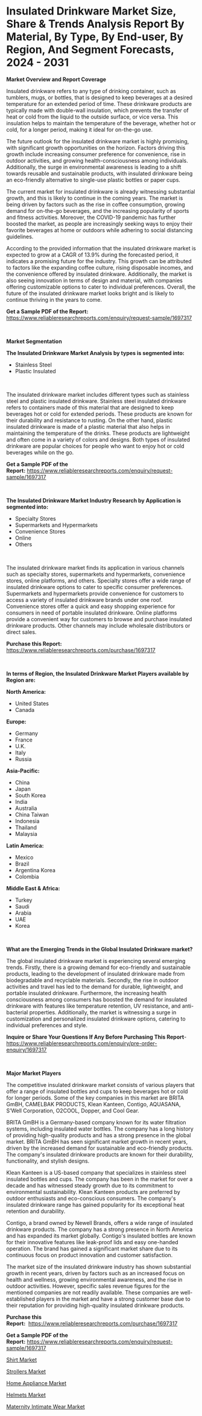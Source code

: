 <p><h1>Insulated Drinkware Market Size, Share & Trends Analysis Report By Material, By Type, By End-user, By Region, And Segment Forecasts, 2024 - 2031</h1></p><p><strong>Market Overview and Report Coverage</strong></p>
<p><p>Insulated drinkware refers to any type of drinking container, such as tumblers, mugs, or bottles, that is designed to keep beverages at a desired temperature for an extended period of time. These drinkware products are typically made with double-wall insulation, which prevents the transfer of heat or cold from the liquid to the outside surface, or vice versa. This insulation helps to maintain the temperature of the beverage, whether hot or cold, for a longer period, making it ideal for on-the-go use.</p><p>The future outlook for the insulated drinkware market is highly promising, with significant growth opportunities on the horizon. Factors driving this growth include increasing consumer preference for convenience, rise in outdoor activities, and growing health-consciousness among individuals. Additionally, the surge in environmental awareness is leading to a shift towards reusable and sustainable products, with insulated drinkware being an eco-friendly alternative to single-use plastic bottles or paper cups.</p><p>The current market for insulated drinkware is already witnessing substantial growth, and this is likely to continue in the coming years. The market is being driven by factors such as the rise in coffee consumption, growing demand for on-the-go beverages, and the increasing popularity of sports and fitness activities. Moreover, the COVID-19 pandemic has further boosted the market, as people are increasingly seeking ways to enjoy their favorite beverages at home or outdoors while adhering to social distancing guidelines.</p><p>According to the provided information that the insulated drinkware market is expected to grow at a CAGR of 13.9% during the forecasted period, it indicates a promising future for the industry. This growth can be attributed to factors like the expanding coffee culture, rising disposable incomes, and the convenience offered by insulated drinkware. Additionally, the market is also seeing innovation in terms of design and material, with companies offering customizable options to cater to individual preferences. Overall, the future of the insulated drinkware market looks bright and is likely to continue thriving in the years to come.</p></p>
<p><strong>Get a Sample PDF of the Report:</strong> <a href="https://www.reliableresearchreports.com/enquiry/request-sample/1697317">https://www.reliableresearchreports.com/enquiry/request-sample/1697317</a></p>
<p>&nbsp;</p>
<p><strong>Market Segmentation</strong></p>
<p><strong>The Insulated Drinkware Market Analysis by types is segmented into:</strong></p>
<p><ul><li>Stainless Steel</li><li>Plastic Insulated</li></ul></p>
<p>&nbsp;</p>
<p><p>The insulated drinkware market includes different types such as stainless steel and plastic insulated drinkware. Stainless steel insulated drinkware refers to containers made of this material that are designed to keep beverages hot or cold for extended periods. These products are known for their durability and resistance to rusting. On the other hand, plastic insulated drinkware is made of a plastic material that also helps in maintaining the temperature of the drinks. These products are lightweight and often come in a variety of colors and designs. Both types of insulated drinkware are popular choices for people who want to enjoy hot or cold beverages while on the go.</p></p>
<p><strong>Get a Sample PDF of the Report:</strong>&nbsp;<a href="https://www.reliableresearchreports.com/enquiry/request-sample/1697317">https://www.reliableresearchreports.com/enquiry/request-sample/1697317</a></p>
<p>&nbsp;</p>
<p><strong>The Insulated Drinkware Market Industry Research by Application is segmented into:</strong></p>
<p><ul><li>Specialty Stores</li><li>Supermarkets and Hypermarkets</li><li>Convenience Stores</li><li>Online</li><li>Others</li></ul></p>
<p>&nbsp;</p>
<p><p>The insulated drinkware market finds its application in various channels such as specialty stores, supermarkets and hypermarkets, convenience stores, online platforms, and others. Specialty stores offer a wide range of insulated drinkware options to cater to specific consumer preferences. Supermarkets and hypermarkets provide convenience for customers to access a variety of insulated drinkware brands under one roof. Convenience stores offer a quick and easy shopping experience for consumers in need of portable insulated drinkware. Online platforms provide a convenient way for customers to browse and purchase insulated drinkware products. Other channels may include wholesale distributors or direct sales.</p></p>
<p><strong>Purchase this Report:</strong>&nbsp; <a href="https://www.reliableresearchreports.com/purchase/1697317">https://www.reliableresearchreports.com/purchase/1697317</a></p>
<p>&nbsp;</p>
<p><strong>In terms of Region, the Insulated Drinkware Market Players available by Region are:</strong></p>
<p>
    <p> <strong> North America: </strong>
        <ul>
            <li>United States</li>
            <li>Canada</li>
        </ul>
        </p> 
    <p> <strong> Europe: </strong>
        <ul>
            <li>Germany</li>
            <li>France</li>
            <li>U.K.</li>
            <li>Italy</li>
            <li>Russia</li>
        </ul>
        </p> 
    <p> <strong> Asia-Pacific: </strong>
        <ul>
            <li>China</li>
            <li>Japan</li>
            <li>South Korea</li>
            <li>India</li>
            <li>Australia</li>
            <li>China Taiwan</li>
            <li>Indonesia</li>
            <li>Thailand</li>
            <li>Malaysia</li>
        </ul>
        </p> 
    <p> <strong> Latin America: </strong>
        <ul>
            <li>Mexico</li>
            <li>Brazil</li>
            <li>Argentina Korea</li>
            <li>Colombia</li>
        </ul>
        </p> 
    <p> <strong> Middle East & Africa: </strong>
        <ul>
            <li>Turkey</li>
            <li>Saudi</li>
            <li>Arabia</li>
            <li>UAE</li>
            <li>Korea</li>
        </ul>
    </p>
    </p>
<p>&nbsp;</p>
<p><strong>What are the Emerging Trends in the Global Insulated Drinkware market?</strong></p>
<p><p>The global insulated drinkware market is experiencing several emerging trends. Firstly, there is a growing demand for eco-friendly and sustainable products, leading to the development of insulated drinkware made from biodegradable and recyclable materials. Secondly, the rise in outdoor activities and travel has led to the demand for durable, lightweight, and portable insulated drinkware. Furthermore, the increasing health consciousness among consumers has boosted the demand for insulated drinkware with features like temperature retention, UV resistance, and anti-bacterial properties. Additionally, the market is witnessing a surge in customization and personalized insulated drinkware options, catering to individual preferences and style.</p></p>
<p><strong>Inquire or Share Your Questions If Any Before Purchasing This Report</strong>- <a href="https://www.reliableresearchreports.com/enquiry/pre-order-enquiry/1697317">https://www.reliableresearchreports.com/enquiry/pre-order-enquiry/1697317</a></p>
<p>&nbsp;</p>
<p><strong>Major Market Players</strong></p>
<p><p>The competitive insulated drinkware market consists of various players that offer a range of insulated bottles and cups to keep beverages hot or cold for longer periods. Some of the key companies in this market are BRITA GmBH, CAMELBAK PRODUCTS, Klean Kanteen, Contigo, AQUASANA, S’Well Corporation, O2COOL, Dopper, and Cool Gear.</p><p>BRITA GmBH is a Germany-based company known for its water filtration systems, including insulated water bottles. The company has a long history of providing high-quality products and has a strong presence in the global market. BRITA GmBH has seen significant market growth in recent years, driven by the increased demand for sustainable and eco-friendly products. The company's insulated drinkware products are known for their durability, functionality, and stylish designs.</p><p>Klean Kanteen is a US-based company that specializes in stainless steel insulated bottles and cups. The company has been in the market for over a decade and has witnessed steady growth due to its commitment to environmental sustainability. Klean Kanteen products are preferred by outdoor enthusiasts and eco-conscious consumers. The company's insulated drinkware range has gained popularity for its exceptional heat retention and durability.</p><p>Contigo, a brand owned by Newell Brands, offers a wide range of insulated drinkware products. The company has a strong presence in North America and has expanded its market globally. Contigo's insulated bottles are known for their innovative features like leak-proof lids and easy one-handed operation. The brand has gained a significant market share due to its continuous focus on product innovation and customer satisfaction.</p><p>The market size of the insulated drinkware industry has shown substantial growth in recent years, driven by factors such as an increased focus on health and wellness, growing environmental awareness, and the rise in outdoor activities. However, specific sales revenue figures for the mentioned companies are not readily available. These companies are well-established players in the market and have a strong customer base due to their reputation for providing high-quality insulated drinkware products.</p></p>
<p><strong>Purchase this Report:</strong>&nbsp;&nbsp;<a href="https://www.reliableresearchreports.com/purchase/1697317">https://www.reliableresearchreports.com/purchase/1697317</a></p>
<p></p>
<p><strong>Get a Sample PDF of the Report:</strong>&nbsp;<a href="https://www.reliableresearchreports.com/enquiry/request-sample/1697317">https://www.reliableresearchreports.com/enquiry/request-sample/1697317</a></p>
<p><p><a href="https://github.com/changoleonlaverguenzanoexiste/Market-Research-Report-List-1/blob/main/shirt-market.md">Shirt Market</a></p><p><a href="https://github.com/wwwkeltoum/Market-Research-Report-List-1/blob/main/strollers-market.md">Strollers Market</a></p><p><a href="https://github.com/nicoletavirag/Market-Research-Report-List-1/blob/main/home-appliance-market.md">Home Appliance Market</a></p><p><a href="https://github.com/guneycigdem35/Market-Research-Report-List-1/blob/main/helmets-market.md">Helmets Market</a></p><p><a href="https://github.com/mharielmesa/Market-Research-Report-List-1/blob/main/maternity-intimate-wear-market.md">Maternity Intimate Wear Market</a></p></p>